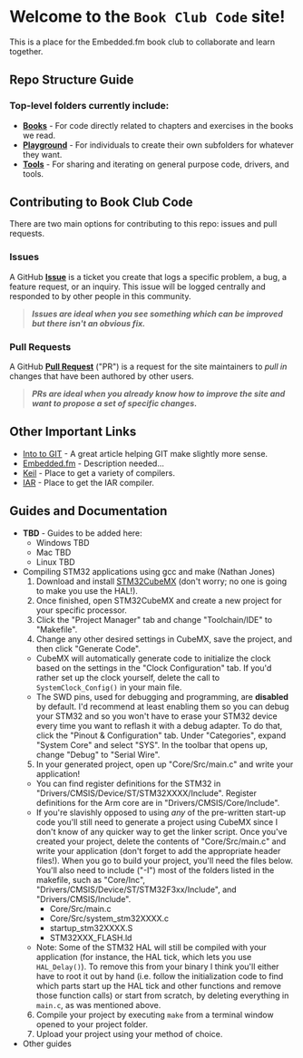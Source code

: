 # Welcome to the `Book Club Code` site!

This is a place for the Embedded.fm book club to collaborate and learn together.

## Repo Structure Guide

### Top-level folders currently include:
* **[Books](https://github.com/cadet702/Embedded-STM32/tree/main/Books)** - For code directly related to chapters and exercises in the books we read.
* **[Playground](https://github.com/cadet702/Embedded-STM32/tree/main/Playground)** - For individuals to create their own subfolders for whatever they want.
* **[Tools](https://github.com/cadet702/Embedded-STM32/tree/main/Tools)** - For sharing and iterating on general purpose code, drivers, and tools.


## Contributing to Book Club Code

There are two main options for contributing to this repo: issues and pull requests.

### Issues

A GitHub **[Issue](https://github.com/cadet702/Embedded-STM32/issues)** is a ticket you create that logs a specific problem, a bug, a feature request, or an inquiry. This issue will be logged centrally and responded to by other people in this community.

> _**Issues are ideal when you see something which can be improved but there isn't an obvious fix.**_

### Pull Requests

A GitHub **[Pull Request](https://github.com/cadet702/Embedded-STM32/pulls)** ("PR") is a request for the site maintainers to _pull in_ changes that have been authored by other users.

> _**PRs are ideal when you already know how to improve the site and want to propose a set of specific changes.**_


## Other Important Links

* [Into to GIT](https://levelup.gitconnected.com/git-doesnt-have-to-be-hard-e1e115be6668) - A great article helping GIT make slightly more sense.
* [Embedded.fm](https://embedded.fm/) - Description needed...
* [Keil](https://keil.com) - Place to get a variety of compilers.
* [IAR](https://IAR.com) - Place to get the IAR compiler.

## Guides and Documentation

* **TBD** - Guides to be added here:
  * Windows TBD
  * Mac TBD
  * Linux TBD
* Compiling STM32 applications using gcc and make (Nathan Jones)
  1) Download and install [STM32CubeMX](https://www.st.com/en/development-tools/stm32cubemx.html) (don't worry; no one is going to make you use the HAL!).
  2) Once finished, open STM32CubeMX and create a new project for your specific processor.
  3) Click the "Project Manager" tab and change "Toolchain/IDE" to "Makefile".
  4) Change any other desired settings in CubeMX, save the project, and then click "Generate Code".
    - CubeMX will automatically generate code to initialize the clock based on the settings in the "Clock Configuration" tab. If you'd rather set up the clock yourself, delete the call to `SystemClock_Config()` in your main file.
    - The SWD pins, used for debugging and programming, are **disabled** by default. I'd recommend at least enabling them so you can debug your STM32 and so you won't have to erase your STM32 device every time you want to reflash it with a debug adapter. To do that, click the "Pinout & Configuration" tab. Under "Categories", expand "System Core" and select "SYS". In the toolbar that opens up, change "Debug" to "Serial Wire".
  5) In your generated project, open up "Core/Src/main.c" and write your application!
    - You can find register definitions for the STM32 in "Drivers/CMSIS/Device/ST/STM32XXXX/Include". Register definitions for the Arm core are in "Drivers/CMSIS/Core/Include".
    - If you're slavishly opposed to using *any* of the pre-written start-up code you'll still need to generate a project using CubeMX since I don't know of any quicker way to get the linker script. Once you've created your project, delete the contents of "Core/Src/main.c" and write your application (don't forget to add the appropriate header files!). When you go to build your project, you'll need the files below. You'll also need to include ("-I") most of the folders listed in the makefile, such as "Core/Inc", "Drivers/CMSIS/Device/ST/STM32F3xx/Include", and "Drivers/CMSIS/Include".
      - Core/Src/main.c
      - Core/Src/system_stm32XXXX.c
      - startup_stm32XXXX.S
      - STM32XXX_FLASH.ld
    - Note: Some of the STM32 HAL will still be compiled with your application (for instance, the HAL tick, which lets you use `HAL_Delay()`). To remove this from your binary I think you'll either have to root it out by hand (i.e. follow the initialization code to find which parts start up the HAL tick and other functions and remove those function calls) or start from scratch, by deleting everything in `main.c`, as was mentioned above.
  6) Compile your project by executing `make` from a terminal window opened to your project folder.
  7) Upload your project using your method of choice.
* Other guides
